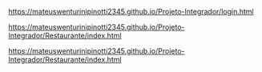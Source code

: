 https://mateuswenturinipinotti2345.github.io/Projeto-Integrador/login.html 

https://mateuswenturinipinotti2345.github.io/Projeto-Integrador/Restaurante/index.html  

https://mateuswenturinipinotti2345.github.io/Projeto-Integrador/Restaurante/index.html
